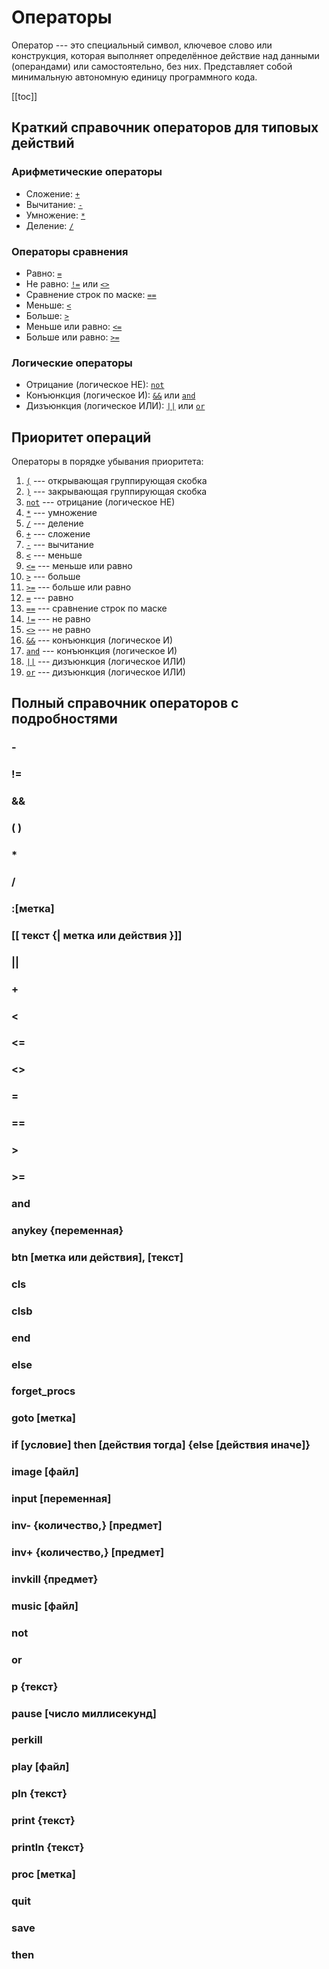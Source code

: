 <!--
    Copyright (C) 2025 Nikita Tseykovets <tseikovets@rambler.ru>
    This file is part of UrqW Documentation.
    SPDX-License-Identifier: CC-BY-SA-4.0
-->

# Операторы

Оператор --- это специальный символ, ключевое слово или конструкция, которая выполняет определённое действие над данными (операндами) или самостоятельно, без них. Представляет собой минимальную автономную единицу программного кода.

[[toc]]

## Краткий справочник операторов для типовых действий

### Арифметические операторы

* Сложение: [`+`](#%2B)
* Вычитание: [`-`](#-)
* Умножение: [`*`](#*)
* Деление: [`/`](#%2F)

### Операторы сравнения

* Равно: [`=`](#%3D)
* Не равно: [`!=`](#!%3D) или [`<>`](#%3C%3E)
* Сравнение строк по маске: [`==`](#%3D%3D)
* Меньше: [`<`](#%3C)
* Больше: [`>`](#%3E)
* Меньше или равно: [`<=`](#%3C%3D)
* Больше или равно: [`>=`](#%3E%3D)

### Логические операторы

* Отрицание (логическое НЕ): [`not`](#not)
* Конъюнкция (логическое И): [`&&`](#%26%26) или [`and`](#and)
* Дизъюнкция (логическое ИЛИ): [`||`](#%7C%7C) или [`or`](#or)

## Приоритет операций

Операторы в порядке убывания приоритета:

1. [`(`](#(-)) --- открывающая группирующая скобка
2. [`)`](#(-)) --- закрывающая группирующая скобка
3. [`not`](#not) --- отрицание (логическое НЕ)
4. [`*`](#*) --- умножение
5. [`/`](#%2F) --- деление
6. [`+`](#%2B) --- сложение
7. [`-`](#-) --- вычитание
8. [`<`](#%3C) --- меньше
9. [`<=`](#%3C%3D) --- меньше или равно
10. [`>`](#%3E) --- больше
11. [`>=`](#%3E%3D) --- больше или равно
12. [`=`](#%3D) --- равно
13. [`==`](#%3D%3D) --- сравнение строк по маске
14. [`!=`](#!%3D) --- не равно
15. [`<>`](#%3C%3E) --- не равно
16. [`&&`](#%26%26) --- конъюнкция (логическое И)
17. [`and`](#and) --- конъюнкция (логическое И)
18. [`||`](#%7C%7C) --- дизъюнкция (логическое ИЛИ)
19. [`or`](#or) --- дизъюнкция (логическое ИЛИ)

## Полный справочник операторов с подробностями

### -

### !=

### &&

### ( )

### *

### /

### :[метка]

### [[ текст {| метка или действия }]]

### ||

### +

### <

### <=

### <>

### =

### ==

### >

### >=

### and

### anykey {переменная}

### btn [метка или действия], [текст]

### cls

### clsb

### end

### else

### forget_procs

### goto [метка]

### if [условие] then [действия тогда] {else [действия иначе]}

### image [файл]

### input [переменная]

### inv- {количество,} [предмет]

### inv+ {количество,} [предмет]

### invkill {предмет}

### music [файл]

### not

### or

### p {текст}

### pause [число миллисекунд]

### perkill

### play [файл]

### pln {текст}

### print {текст}

### println {текст}

### proc [метка]

### quit

### save

### then
